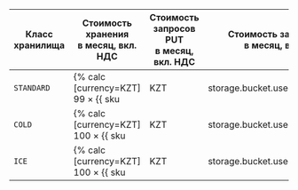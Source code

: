 Класс хранилища | Стоимость хранения<br>в месяц, вкл. НДС | Стоимость запросов PUT<br>в месяц, вкл. НДС | Стоимость запросов GET<br>в месяц, вкл. НДС | Итого<br>в месяц, вкл. НДС
--- | --- | --- | --- | ---
`STANDARD` | {% calc [currency=KZT] 99 × {{ sku|KZT|storage.bucket.used_space.standard|pricingRate.720|month|number }} %} | {% calc [currency=KZT] 0 × {{ sku|KZT|storage.api.put.standard|pricingRate.10|number }} / 1000 %} | {% calc [currency=KZT] 0 × {{ sku|KZT|storage.api.get.standard|pricingRate.10|number }} / 10000 %} | {% calc [currency=KZT] (99 × {{ sku|KZT|storage.bucket.used_space.standard|pricingRate.720|month|number }}) + (0 × {{ sku|KZT|storage.api.put.standard|pricingRate.10|number }} / 1000) + (0 × {{ sku|KZT|storage.api.get.standard|pricingRate.10|number }} / 10000) %}
`COLD` | {% calc [currency=KZT] 100 × {{ sku|KZT|storage.bucket.used_space.cold|month|number }} %} | {% calc [currency=KZT] 1000 × {{ sku|KZT|storage.api.put.cold|number }} / 1000 %} | {% calc [currency=KZT] 10000 × {{ sku|KZT|storage.api.get.cold|number }} / 10000 %} | {% calc [currency=KZT] (100 × {{ sku|KZT|storage.bucket.used_space.cold|month|number }}) + (1000 × {{ sku|KZT|storage.api.put.cold|number }} / 1000) + (10000 × {{ sku|KZT|storage.api.get.cold|number }} / 10000) %}
`ICE` | {% calc [currency=KZT] 100 × {{ sku|KZT|storage.bucket.used_space.ice|month|number }} %} | {% calc [currency=KZT] 1000 × {{ sku|KZT|storage.api.put.ice|number }} / 1000 %} | {% calc [currency=KZT] 10000 × {{ sku|KZT|storage.api.get.ice|number }} / 10000 %} | {% calc [currency=KZT] (100 × {{ sku|KZT|storage.bucket.used_space.ice|month|number }}) + (1000 × {{ sku|KZT|storage.api.put.ice|number }} / 1000) + (10000 × {{ sku|KZT|storage.api.get.ice|number }} / 10000) %}